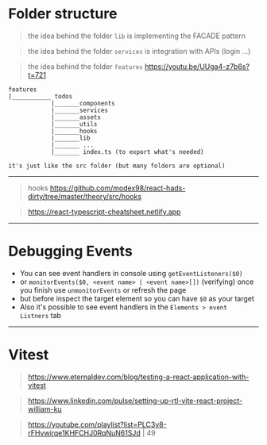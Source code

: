 # Folder structure

> the idea behind the folder `lib` is implementing the FACADE pattern

> the idea behind the folder `services` is integration with APIs (login ...)

> the idea behind the folder `features` https://youtu.be/UUga4-z7b6s?t=721

```
features
|___________ todos
            |_______components
            |_______services
            |_______assets
            |_______utils
            |_______hooks
            |_______lib
            |_______ ...
            |_______ index.ts (to export what's needed)

it's just like the src folder (but many folders are optional)
```

---

> hooks https://github.com/modex98/react-hads-dirty/tree/master/theory/src/hooks

> https://react-typescript-cheatsheet.netlify.app

---

# Debugging Events

-   You can see event handlers in console using `getEventListeners($0)`
-   or `monitorEvents($0, <event name> | <event name>[])` (verifying) once you finish use `unmonitorEvents` or refresh the page
-   but before inspect the target element so you can have `$0` as your target
-   Also it's possible to see event handlers in the `Elements > event Listners` tab

---

# Vitest

> https://www.eternaldev.com/blog/testing-a-react-application-with-vitest

> https://www.linkedin.com/pulse/setting-up-rtl-vite-react-project-william-ku

> https://youtube.com/playlist?list=PLC3y8-rFHvwirqe1KHFCHJ0RqNuN61SJd | 49
